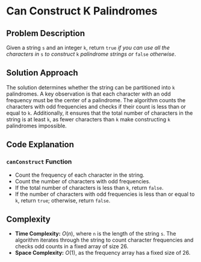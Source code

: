 # Can Construct K Palindromes

## Problem Description

Given a string `s` and an integer `k`, return `true` *if you can use all the characters in* `s` *to construct* `k` *palindrome strings or* `false` *otherwise*.

## Solution Approach

The solution determines whether the string can be partitioned into `k` palindromes. A key observation is that each character with an odd frequency must be the center of a palindrome. The algorithm counts the characters with odd frequencies and checks if their count is less than or equal to `k`. Additionally, it ensures that the total number of characters in the string is at least `k`, as fewer characters than `k` make constructing `k` palindromes impossible.

## Code Explanation

### `canConstruct` Function

- Count the frequency of each character in the string.
- Count the number of characters with odd frequencies.
- If the total number of characters is less than `k`, return `false`.
- If the number of characters with odd frequencies is less than or equal to `k`, return `true`; otherwise, return `false`.

## Complexity

- **Time Complexity:** $O(n)$, where `n` is the length of the string `s`. The algorithm iterates through the string to count character frequencies and checks odd counts in a fixed array of size 26.
- **Space Complexity:** $O(1)$, as the frequency array has a fixed size of 26.
